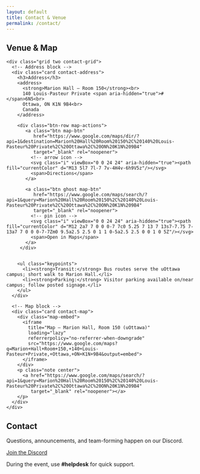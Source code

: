 ```yaml
---
layout: default
title: Contact & Venue
permalink: /contact/
---
```


<!--  <main class="container">
   <section id="contact" class="card center"> 
    <h2>Contact</h2>
    <p>All questions and updates happen on our Discord.</p>
    <a class="btn primary" href="{{ site.discord_url }}" target="_blank" rel="noopener">Join the Discord</a>
    <p class="note">During the event, use <strong>#helpdesk</strong> for quick support.</p>
  </section>
</main>  -->


<main class="container">

  <!-- Venue + Map -->
  <section class="card">
    <h2>Venue & Map</h2>

    <div class="grid two contact-grid">
      <!-- Address block -->
      <div class="card contact-address">
        <h3>Address</h3>
        <address>
          <strong>Marion Hall — Room 150</strong><br>
          140 Louis-Pasteur Private <span aria-hidden="true">#</span>6N5<br>
          Ottawa, ON K1N 9B4<br>
          Canada
        </address>

        <div class="btn-row map-actions">
           <a class="btn map-btn"
              href="https://www.google.com/maps/dir/?api=1&destination=Marion%20Hall%20Room%20150%2C%20140%20Louis-Pasteur%20Private%2C%20Ottawa%2C%20ON%20K1N%209B4"
              target="_blank" rel="noopener">
             <!-- arrow icon -->
             <svg class="i" viewBox="0 0 24 24" aria-hidden="true"><path fill="currentColor" d="M13 5l7 7l-7 7v-4H4v-6h9V5z"/></svg>
             <span>Directions</span>
           </a>
         
           <a class="btn ghost map-btn"
              href="https://www.google.com/maps/search/?api=1&query=Marion%20Hall%20Room%20150%2C%20140%20Louis-Pasteur%20Private%2C%20Ottawa%2C%20ON%20K1N%209B4"
              target="_blank" rel="noopener">
             <!-- pin icon -->
             <svg class="i" viewBox="0 0 24 24" aria-hidden="true"><path fill="currentColor" d="M12 2a7 7 0 0 0-7 7c0 5.25 7 13 7 13s7-7.75 7-13a7 7 0 0 0-7-7Zm0 9.5a2.5 2.5 0 1 1 0-5a2.5 2.5 0 0 1 0 5Z"/></svg>
             <span>Open in Maps</span>
           </a>
         </div>


        <ul class="keypoints">
          <li><strong>Transit:</strong> Bus routes serve the uOttawa campus; short walk to Marion Hall.</li>
          <li><strong>Parking:</strong> Visitor parking available on/near campus; follow posted signage.</li>
        </ul>
      </div>

      <!-- Map block -->
      <div class="card contact-map">
        <div class="map-embed">
          <iframe
            title="Map — Marion Hall, Room 150 (uOttawa)"
            loading="lazy"
            referrerpolicy="no-referrer-when-downgrade"
            src="https://www.google.com/maps?q=Marion+Hall+Room+150,+140+Louis-Pasteur+Private,+Ottawa,+ON+K1N+9B4&output=embed">
          </iframe>
        </div>
        <p class="note center">
          <a href="https://www.google.com/maps/search/?api=1&query=Marion%20Hall%20Room%20150%2C%20140%20Louis-Pasteur%20Private%2C%20Ottawa%2C%20ON%20K1N%209B4"
             target="_blank" rel="noopener"></a>
        </p>
      </div>
    </div>
  </section>

   <!-- Contact CTA -->
  <section class="card center">
    <h2>Contact</h2>
    <p>Questions, announcements, and team-forming happen on our Discord.</p>
    <a class="btn" href="{{ site.discord_url }}" target="_blank" rel="noopener">Join the Discord</a>
    <p class="note">During the event, use <strong>#helpdesk</strong> for quick support.</p>
  </section>
</main>
